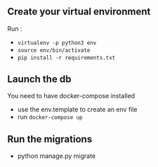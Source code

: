 #

## Create your virtual environment

Run :

- `virtualenv -p python3 env`
- `source env/bin/activate`
- `pip install -r requirements.txt`

## Launch the db

You need to have docker-compose installed

- use the env.template to create an env file
- run `docker-compose up`

## Run the migrations

- python manage.py migrate
